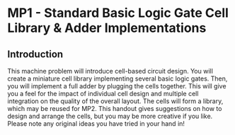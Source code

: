 # MP1 - Standard Basic Logic Gate Cell Library & Adder Implementations

## Introduction
This machine problem will introduce cell-based circuit design. You will create a miniature cell library implementing several basic logic gates. Then, you will implement a full adder by plugging the cells together. This will give you a feel for the impact of individual cell design and multiple cell integration on the quality of the overall layout. The cells will form a library, which may be reused for MP2. This handout gives suggestions on how to design and arrange the cells, but you may be more creative if you like. Please note any original ideas you have tried in your hand in!